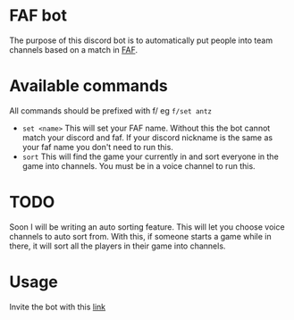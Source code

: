FAF bot
==================
The purpose of this discord bot is to automatically put people into team channels based on a match in [FAF](https://faforever.com/).

Available commands
==================
All commands should be prefixed with f/ eg `f/set antz`
 - `set <name>` This will set your FAF name. 
 Without this the bot cannot match your discord and faf. 
 If your discord nickname is the same as your faf name you don't need to run this.
 - `sort` This will find the game your currently in and sort everyone in the game into channels. You must be in a voice channel to run this.

TODO
==================
Soon I will be writing an auto sorting feature. This will let you choose voice channels to auto sort from. With this, if someone starts a game while in there, it will sort all the players in their game into channels.


Usage
==================
Invite the bot with this [link](https://discord.com/api/oauth2/authorize?client_id=710821263823863818&scope=bot&permissions=16796752)
